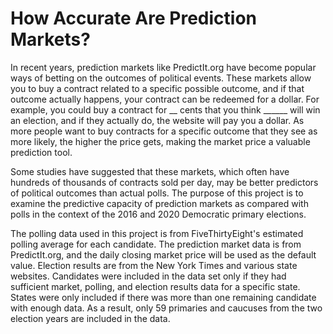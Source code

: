 # How Accurate Are Prediction Markets?

In recent years, prediction markets like PredictIt.org have become popular ways of betting on the outcomes of political events. These markets allow you to buy a contract related to a specific possible outcome, and if that outcome actually happens, your contract can be redeemed for a dollar. For example, you could buy a contract for __ cents that you think ______ will win an election, and if they actually do, the website will pay you a dollar. As more people want to buy contracts for a specific outcome that they see as more likely, the higher the price gets, making the market price a valuable prediction tool.

Some studies have suggested that these markets, which often have hundreds of thousands of contracts sold per day, may be better predictors of political outcomes than actual polls. The purpose of this project is to examine the predictive capacity of prediction markets as compared with polls in the context of the 2016 and 2020 Democratic primary elections.

The polling data used in this project is from FiveThirtyEight's estimated polling average for each candidate. The prediction market data is from PredictIt.org, and the daily closing market price will be used as the default value. Election results are from the New York Times and various state websites. Candidates were included in the data set only if they had sufficient market, polling, and election results data for a specific state. States were only included if there was more than one remaining candidate with enough data. As a result, only 59 primaries and caucuses from the two election years are included in the data.